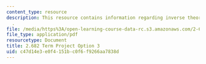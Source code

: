 ```yaml
---
content_type: resource
description: This resource contains information regarding inverse theory/tomography
  .
file: /media/https%3A/open-learning-course-data-rc.s3.amazonaws.com/2-682-acoustical-oceanography-spring-2012/c47d14e3e0f4151bc0f6f9266aa7838d_MIT2_682S12_termproject_03.pdf
file_type: application/pdf
resourcetype: Document
title: 2.682 Term Project Option 3
uid: c47d14e3-e0f4-151b-c0f6-f9266aa7838d
---
```

